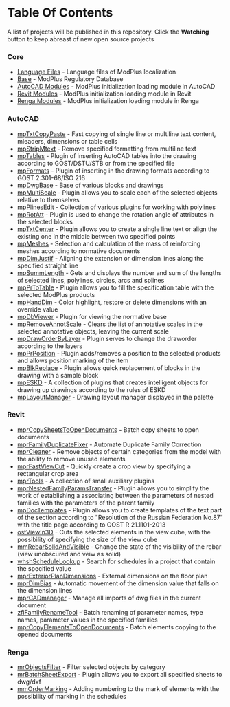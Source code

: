 # Table Of Contents

A list of projects will be published in this repository. Click the **Watching** button to keep abreast of new open source projects

### Core ###
- [Language Files](https://github.com/ModPlus-Software/Core_LanguageFiles) - Language files of ModPlus localization
- [Base](https://github.com/ModPlus-Software/Core_Base) - ModPlus Regulatory Database
- [AutoCAD Modules](https://github.com/ModPlus-Software/Core_AutoCAD_Modules) - ModPlus initialization loading module in AutoCAD
- [Revit Modules](https://github.com/ModPlus-Software/Core_Revit_Modules) - ModPlus initialization loading module in Revit
- [Renga Modules](https://github.com/ModPlus-Software/Core_Renga_Modules) - ModPlus initialization loading module in Renga

### AutoCAD ###
- [mpTxtCopyPaste](https://github.com/ModPlus-Software/AutoCAD_mpTxtCopyPaste) - Fast copying of single line or multiline text content, mleaders, dimensions or table cells
- [mpStripMtext](https://github.com/ModPlus-Software/AutoCAD_mpStripMtext) - Remove specified formatting from multiline text
- [mpTables](https://github.com/ModPlus-Software/AutoCAD_mpTables) - Plugin of inserting AutoCAD tables into the drawing according to GOST/DSTU/STB or from the specified file
- [mpFormats](https://github.com/ModPlus-Software/AutoCAD_mpFormats) - Plugin of inserting in the drawing formats according to GOST 2.301-68/ISO 216
- [mpDwgBase](https://github.com/ModPlus-Software/AutoCAD_mpDwgBase) - Base of various blocks and drawings
- [mpMultiScale](https://github.com/ModPlus-Software/AutoCAD_mpMultiScale) - Plugin allows you to scale each of the selected objects relative to themselves
- [mpPlinesEdit](https://github.com/ModPlus-Software/AutoCAD_mpPlinesEdit) - Collection of various plugins for working with polylines
- [mpRotAtt](https://github.com/ModPlus-Software/AutoCAD_mpRotAtt) - Plugin is used to change the rotation angle of attributes in the selected blocks
- [mpTxtCenter](https://github.com/ModPlus-Software/AutoCAD_mpTxtCenter) - Plugin allows you to create a single line text or align the existing one in the middle between two specified points
- [mpMeshes](https://github.com/ModPlus-Software/AutoCAD_mpMeshes) - Selection and calculation of the mass of reinforcing meshes according to normative documents
- [mpDimJustif](https://github.com/ModPlus-Software/AutoCAD_mpDimJustif) - Aligning the extension or dimension lines along the specified straight line
- [mpSummLength](https://github.com/ModPlus-Software/AutoCAD_mpSummLength) - Gets and displays the number and sum of the lengths of selected lines, polylines, circles, arcs and splines
- [mpPrToTable](https://github.com/ModPlus-Software/AutoCAD_mpPrToTable) - Plugin allows you to fill the specification table with the selected ModPlus products
- [mpHandDim](https://github.com/ModPlus-Software/AutoCAD_mpHandDim) - Color highlight, restore or delete dimensions with an override value
- [mpDbViewer](https://github.com/ModPlus-Software/AutoCAD_mpDbViewer) - Plugin for viewing the normative base
- [mpRemoveAnnotScale](https://github.com/ModPlus-Software/AutoCAD_mpRemoveAnnotScale) - Clears the list of annotative scales in the selected annotative objects, leaving the current scale
- [mpDrawOrderByLayer](https://github.com/ModPlus-Software/AutoCAD_mpDrawOrderByLayer) - Plugin serves to change the draworder according to the layers
- [mpPrPosition](https://github.com/ModPlus-Software/AutoCAD_mpPrPosition) - Plugin adds/removes a position to the selected products and allows position marking of the item
- [mpBlkReplace](https://github.com/ModPlus-Software/AutoCAD_mpBlkReplace) - Plugin allows quick replacement of blocks in the drawing with a sample block
- [mpESKD](https://github.com/ModPlus-Software/AutoCAD_mpESKD) - A collection of plugins that creates intelligent objects for drawing up drawings according to the rules of ESKD
- [mpLayoutManager](https://github.com/ModPlus-Software/AutoCAD_mpLayoutManager) - Drawing layout manager displayed in the palette
### Revit ###
- [mprCopySheetsToOpenDocuments](https://github.com/ModPlus-Software/Revit_mprCopySheetsToOpenDocuments) - Batch copy sheets to open documents
- [mprFamilyDuplicateFixer](https://github.com/ModPlus-Software/Revit_mprFamilyDuplicateFixer) - Automate Duplicate Family Correction
- [mprCleaner](https://github.com/ModPlus-Software/Revit_mprCleaner) - Remove objects of certain categories from the model with the ability to remove unused elements
- [mprFastViewCut](https://github.com/ModPlus-Software/Revit_mprFastViewCut) - Quickly create a crop view by specifying a rectangular crop area
- [mprTools](https://github.com/ModPlus-Software/Revit_mprTools) - A collection of small auxiliary plugins
- [mprNestedFamilyParamsTransfer](https://github.com/ModPlus-Software/Revit_mprNestedFamilyParamsTransfer) - Plugin allows you to simplify the work of establishing a associating between the parameters of nested families with the parameters of the parent family
- [mpDocTemplates](https://github.com/ModPlus-Software/AutoCAD_mpDocTemplates) - Plugin allows you to create templates of the text part of the section according to "Resolution of the Russian Federation No.87" with the title page according to GOST R 21.1101-2013
- [ostViewIn3D](https://github.com/ModPlus-Software/Revit_ostViewIn3D) - Cuts the selected elements in the view cube, with the possibility of specifying the size of the view cube
- [mmRebarSolidAndVisible](https://github.com/ModPlus-Software/Revit_mmRebarSolidAndVisible) - Change the state of the visibility of the rebar (view unobscured and veiw as solid)
- [whshScheduleLookup](https://github.com/ModPlus-Software/Revit_whshScheduleLookup) - Search for schedules in a project that contain the specified value
- [mprExteriorPlanDimensions](https://github.com/ModPlus-Software/Revit_mprExteriorPlanDimensions) - External dimensions on the floor plan
- [mprDimBias](https://github.com/ModPlus-Software/Revit_mprDimBias) - Automatic movement of the dimension value that falls on the dimension lines
- [mprCADmanager](https://github.com/ModPlus-Software/Revit_mprCADmanager) - Manage all imports of dwg files in the current document
- [zfiFamilyRenameTool](https://github.com/ModPlus-Software/Revit_zfiFamilyRenameTool) - Batch renaming of parameter names, type names, parameter values in the specified families
- [mprCopyElementsToOpenDocuments](https://github.com/ModPlus-Software/Revit_mprCopyElementsToOpenDocuments) - Batch elements copying to the opened documents
### Renga ###
- [mrObjectsFilter](https://github.com/ModPlus-Software/Renga_mrObjectsFilter) - Filter selected objects by category
- [mrBatchSheetExport](https://github.com/ModPlus-Software/Renga_mrBatchSheetExport) - Plugin allows you to export all specified sheets to dwg/dxf
- [mmOrderMarking](https://github.com/ModPlus-Software/Revit_mmOrderMarking) - Adding numbering to the mark of elements with the possibility of marking in the schedules
